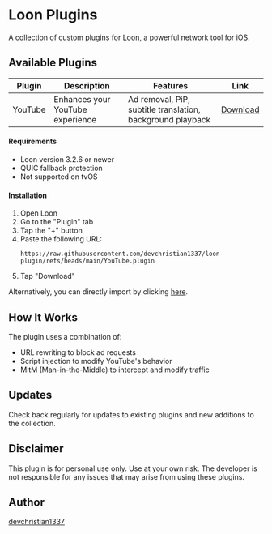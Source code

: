 # Loon Plugins

A collection of custom plugins for [Loon](https://apps.apple.com/app/loon/id1373567447), a powerful network tool for iOS.

## Available Plugins

| Plugin  | Description                      | Features                                                   | Link                                                                                                                                                            |
| ------- | -------------------------------- | ---------------------------------------------------------- | --------------------------------------------------------------------------------------------------------------------------------------------------------------- |
| YouTube | Enhances your YouTube experience | Ad removal, PiP, subtitle translation, background playback | [Download](https://www.nsloon.com/openloon/import?plugin=https://raw.githubusercontent.com/devchristian1337/loon-plugin/refs/heads/main/Plugins/YouTube.plugin) |

#### Requirements

- Loon version 3.2.6 or newer
- QUIC fallback protection
- Not supported on tvOS

#### Installation

1. Open Loon
2. Go to the "Plugin" tab
3. Tap the "+" button
4. Paste the following URL:
   ```
   https://raw.githubusercontent.com/devchristian1337/loon-plugin/refs/heads/main/YouTube.plugin
   ```
5. Tap "Download"

Alternatively, you can directly import by clicking [here](https://www.nsloon.com/openloon/import?plugin=https://raw.githubusercontent.com/devchristian1337/loon-plugin/refs/heads/main/Plugins/YouTube.plugin).

## How It Works

The plugin uses a combination of:

- URL rewriting to block ad requests
- Script injection to modify YouTube's behavior
- MitM (Man-in-the-Middle) to intercept and modify traffic

## Updates

Check back regularly for updates to existing plugins and new additions to the collection.

## Disclaimer

This plugin is for personal use only. Use at your own risk. The developer is not responsible for any issues that may arise from using these plugins.

## Author

[devchristian1337](https://github.com/devchristian1337)
